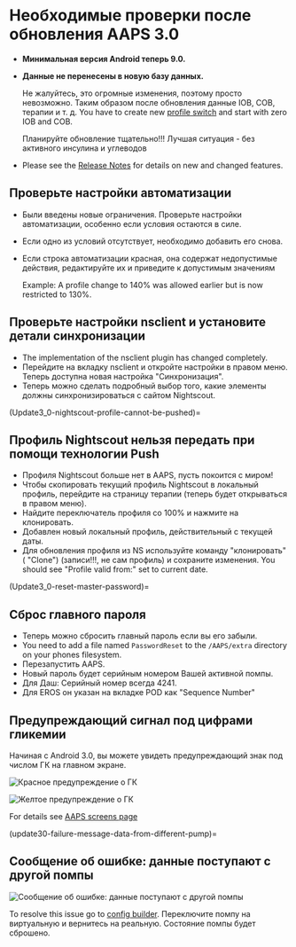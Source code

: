 # Необходимые проверки после обновления AAPS 3.0

* **Минимальная версия Android теперь 9.0.**
* **Данные не перенесены в новую базу данных.**

  Не жалуйтесь, это огромные изменения, поэтому просто невозможно. Таким образом после обновления данные IOB, COB, терапии и т. д. You have to create new [profile switch](../DailyLifeWithAaps/ProfileSwitch-ProfilePercentage.md) and start with zero IOB and COB.

  Планируйте обновление тщательно!!! Лучшая ситуация - без активного инсулина и углеводов

* Please see the [Release Notes](../Maintenance/ReleaseNotes.md) for details on new and changed features.


## Проверьте настройки автоматизации

* Были введены новые ограничения. Проверьте настройки автоматизации, особенно если условия остаются в силе.
* Если одно из условий отсутствует, необходимо добавить его снова.
* Если строка автоматизации красная, она содержат недопустимые действия, редактируйте их и приведите к допустимым значениям

  Example: A profile change to 140% was allowed earlier but is now restricted to 130%.

## Проверьте настройки nsclient и установите детали синхронизации

* The implementation of the nsclient plugin has changed completely.
* Перейдите на вкладку nsclient и откройте настройки в правом меню. Теперь доступна новая настройка "Синхронизация".
* Теперь можно сделать подробный выбор того, какие элементы должны синхронизироваться с сайтом Nightscout.

(Update3_0-nightscout-profile-cannot-be-pushed)=
## Профиль Nightscout нельзя передать при помощи технологии Push
* Профиля Nightscout больше нет в AAPS, пусть покоится с миром!
* Чтобы скопировать текущий профиль Nightscout в локальный профиль, перейдите на страницу терапии (теперь будет открываться в правом меню).
* Найдите переключатель профиля со 100% и нажмите на клонировать.
* Добавлен новый локальный профиль, действительный с текущей даты.
* Для обновления профиля из NS используйте команду "клонировать" ( "Clone") (записи!!!, не сам профиль) и сохраните изменения. You should see "Profile valid from:" set to current date.

(Update3_0-reset-master-password)=
## Сброс главного пароля
* Теперь можно сбросить главный пароль если вы его забыли.
* You need to add a file named `PasswordReset` to the `/AAPS/extra` directory on your phones filesystem.
* Перезапустить AAPS.
* Новый пароль будет серийным номером Вашей активной помпы.
* Для Даш: Серийный номер всегда 4241.
* Для EROS он указан на вкладке POD как "Sequence Number"

## Предупреждающий сигнал под цифрами гликемии

Начиная с Android 3.0, вы можете увидеть предупреждающий знак под числом ГК на главном экране.

  ![Красное предупреждение о ГК](../images/bg_warn_red.png)

  ![Желтое предупреждение о ГК](../images/bg_warn_yellow.png)

For details see [AAPS screens page](#aaps-screens-bg-warning-sign)

(update30-failure-message-data-from-different-pump)=
## Сообщение об ошибке: данные поступают с другой помпы

   ![Сообщение об ошибке: данные поступают с другой помпы](../images/Screen_DifferentPump.png)

To resolve this issue go to [config builder](#Config-Builder-pump). Переключите помпу на виртуальную и вернитесь на реальную. Состояние помпы будет сброшено.
